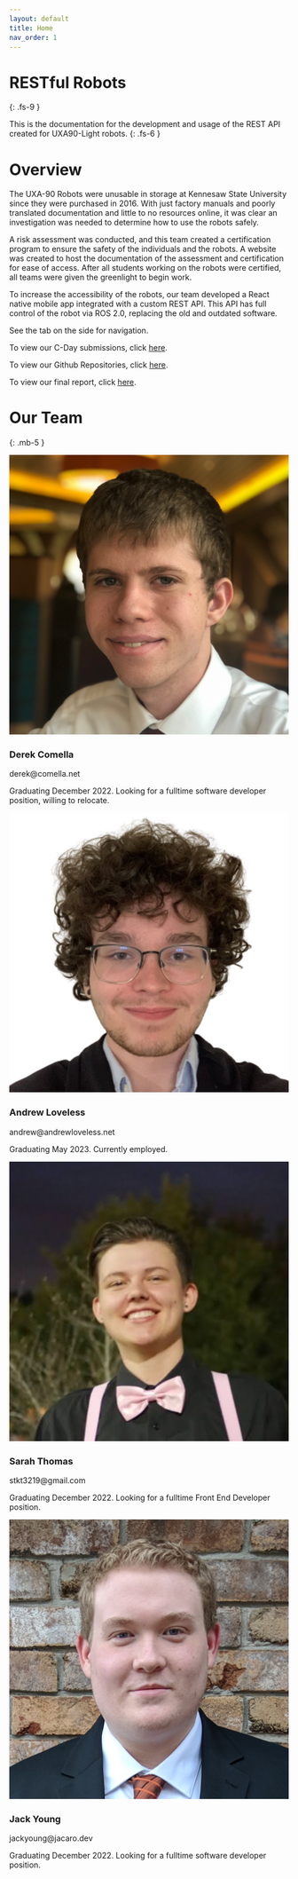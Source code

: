 ```yaml
---
layout: default
title: Home
nav_order: 1
---
```

# RESTful Robots
{: .fs-9 }

This is the documentation for the development and usage of the REST API created for UXA90-Light robots.
{: .fs-6 }

# Overview
The UXA-90 Robots were unusable in storage at Kennesaw State University since they were purchased in 2016. With just factory manuals and poorly translated documentation and little to no resources online, it was clear an investigation was needed to determine how to use the robots safely.

A risk assessment was conducted, and this team created a certification program to ensure the safety of the individuals and the robots. A website was created to host the documentation of the assessment and certification for ease of access. After all students working on the robots were certified, all teams were given the greenlight to begin work.

To increase the accessibility of the robots, our team developed a React native mobile app integrated with a custom REST API. This API has full control of the robot via ROS 2.0, replacing the old and outdated software.

See the tab on the side for navigation.

To view our C-Day submissions, click [here](dev/presentation).

To view our Github Repositories, click [here](https://github.com/4850-red).

To view our final report, click [here](dev/report).

# Our Team
{: .mb-5 }

<div class="col-lg-4 col-md-6 col-sm-12 mb-4">
  <div class="profile-card bg-white shadow mb-4 text-center rounded-lg p-4 position-relative h-100">
    <div class="profile-card_image">
      <img src="/red-site/assets/images/derek.jpg" alt="Derek" class="mb-4 shadow">
    </div>
    <div class="profile-card_details">
      <h3 class="mb-0">
        Derek Comella
      </h3>
      <p class="text-muted">
        derek@comella.net
      </p>
      <p class="text-muted">
        Graduating December 2022. Looking for a fulltime software developer position, willing to relocate.
      </p>
    </div>
  </div>
</div>
<div class="col-lg-4 col-md-6 col-sm-12 mb-4">
  <div class="profile-card bg-white shadow mb-4 text-center rounded-lg p-4 position-relative h-100">
    <div class="profile-card_image">
      <img src="/red-site/assets/images/andrew.png" alt="Andrew" class="mb-4 shadow">
    </div>
    <div class="profile-card_details">
      <h3 class="mb-0">
        Andrew Loveless
      </h3>
      <p class="text-muted">
        andrew@andrewloveless.net
      </p>
      <p class="text-muted">
        Graduating May 2023. Currently employed.
      </p>
    </div>
  </div>
</div>
<div class="col-lg-4 col-md-6 col-sm-12 mb-4">
  <div class="profile-card bg-white shadow mb-4 text-center rounded-lg p-4 position-relative h-100">
    <div class="profile-card_image">
      <img src="/red-site/assets/images/sarah.png" alt="Sarah" class="mb-4 shadow">
    </div>
    <div class="profile-card_details">
      <h3 class="mb-0">
        Sarah Thomas
      </h3>
      <p class="text-muted">
	stkt3219@gmail.com
      </p>
      <p class="text-muted">
	Graduating December 2022. Looking for a fulltime Front End Developer position.
      </p>
    </div>
  </div>
</div>
<div class="col-lg-4 col-md-6 col-sm-12 mb-4">
  <div class="profile-card bg-white shadow mb-4 text-center rounded-lg p-4 position-relative h-100">
    <div class="profile-card_image">
      <img src="/red-site/assets/images/jack.png" alt="Jack" class="mb-4 shadow">
    </div>
    <div class="profile-card_details">
      <h3 class="mb-0">
        Jack Young
      </h3>
      <p class="text-muted">
        jackyoung@jacaro.dev
      </p>
      <p class="text-muted">
        Graduating December 2022. Looking for a fulltime software developer position.
      </p>
    </div>
  </div>
</div>
